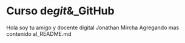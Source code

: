 # Curso de*git*&\_GitHub

Hola soy tu amigo y docente digital Jonathan Mircha
Agregando mas contenido al_README.md
